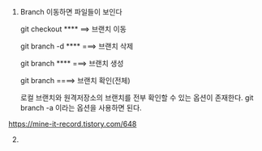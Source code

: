 1. Branch 이동하면 파일들이 보인다

    git checkout ****   ==> 브랜치 이동
    

    git branch -d ****    ===>  브랜치 삭제

    
    git branch ****     ===>  브랜치 생성


    git branch       ====>  브랜치 확인(전체)
    
    로컬 브랜치와 원격저장소의 브랜치를 전부 확인할 수 있는 옵션이 존재한다.
    git branch -a 이라는 옵션을 사용하면 된다.


https://mine-it-record.tistory.com/648


2. 